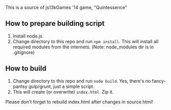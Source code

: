 This is a source of js13kGames '14 game, "Quintessence"

## How to prepare building script

1. Install node.js. 
2. Change directory to this repo and run `npm install`. This will install all required modules from the internets. (Note: node_modules dir is in .gitignore)


## How to build

1. Change directory to this repo and run `node build`. Yes, there's no fancy-pantsy gulp/grunt, just a simple script.
2. This will create (or overwrite) `index.html`. Zip it.


Please don't forget to rebuild index.html after changes in source.html!